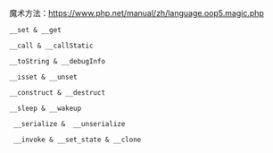 魔术方法：https://www.php.net/manual/zh/language.oop5.magic.php



```
__set & __get
```



```
__call & __callStatic
```



```
__toString & __debugInfo
```



```
__isset & __unset
```



```
__construct & __destruct
```



```
__sleep & __wakeup
```



```
 __serialize &  __unserialize
```



```
 __invoke & __set_state & __clone
```

